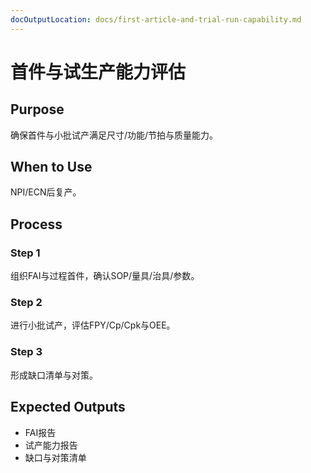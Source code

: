 ```yaml
---
docOutputLocation: docs/first-article-and-trial-run-capability.md
---
```


# 首件与试生产能力评估

## Purpose

确保首件与小批试产满足尺寸/功能/节拍与质量能力。

## When to Use

NPI/ECN后复产。

## Process

### Step 1

组织FAI与过程首件，确认SOP/量具/治具/参数。

### Step 2

进行小批试产，评估FPY/Cp/Cpk与OEE。

### Step 3

形成缺口清单与对策。

## Expected Outputs

- FAI报告
- 试产能力报告
- 缺口与对策清单
